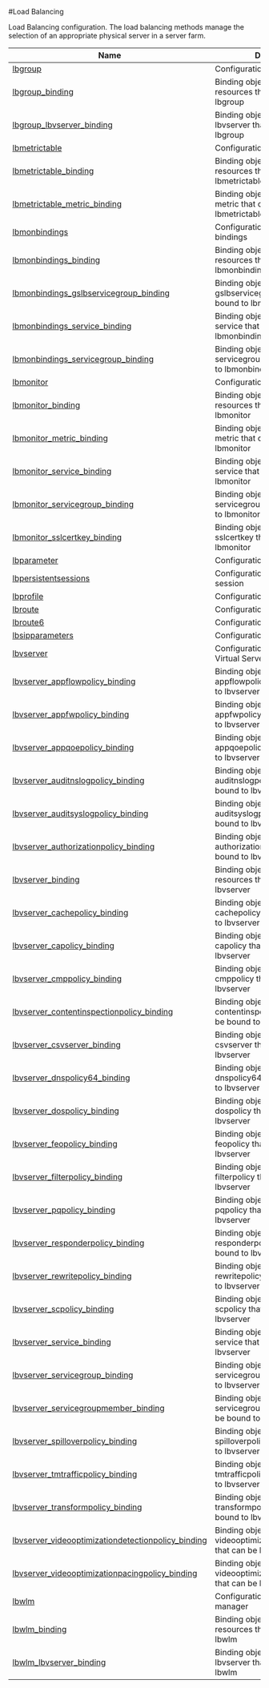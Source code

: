 #Load Balancing

Load Balancing configuration. The load balancing methods manage the selection of an appropriate physical server in a server farm.


<table><thead><tr><th>Name</th><th>Description</th></tr></thead><tbody><tr><td><a href=".././lbgroup/lbgroup/">lbgroup</a></td><td>Configuration for LB group</td></tr><tr><td><a href=".././lbgroup_binding/lbgroup_binding/">lbgroup_binding</a></td><td>Binding object showing the resources that can be bound to lbgroup</td></tr><tr><td><a href=".././lbgroup_lbvserver_binding/lbgroup_lbvserver_binding/">lbgroup_lbvserver_binding</a></td><td>Binding object showing the lbvserver that can be bound to lbgroup</td></tr><tr><td><a href=".././lbmetrictable/lbmetrictable/">lbmetrictable</a></td><td>Configuration for metric table</td></tr><tr><td><a href=".././lbmetrictable_binding/lbmetrictable_binding/">lbmetrictable_binding</a></td><td>Binding object showing the resources that can be bound to lbmetrictable</td></tr><tr><td><a href=".././lbmetrictable_metric_binding/lbmetrictable_metric_binding/">lbmetrictable_metric_binding</a></td><td>Binding object showing the metric that can be bound to lbmetrictable</td></tr><tr><td><a href=".././lbmonbindings/lbmonbindings/">lbmonbindings</a></td><td>Configuration for monitro bindings</td></tr><tr><td><a href=".././lbmonbindings_binding/lbmonbindings_binding/">lbmonbindings_binding</a></td><td>Binding object showing the resources that can be bound to lbmonbindings</td></tr><tr><td><a href=".././lbmonbindings_gslbservicegroup_binding/lbmonbindings_gslbservicegroup_binding/">lbmonbindings_gslbservicegroup_binding</a></td><td>Binding object showing the gslbservicegroup that can be bound to lbmonbindings</td></tr><tr><td><a href=".././lbmonbindings_service_binding/lbmonbindings_service_binding/">lbmonbindings_service_binding</a></td><td>Binding object showing the service that can be bound to lbmonbindings</td></tr><tr><td><a href=".././lbmonbindings_servicegroup_binding/lbmonbindings_servicegroup_binding/">lbmonbindings_servicegroup_binding</a></td><td>Binding object showing the servicegroup that can be bound to lbmonbindings</td></tr><tr><td><a href=".././lbmonitor/lbmonitor/">lbmonitor</a></td><td>Configuration for monitor</td></tr><tr><td><a href=".././lbmonitor_binding/lbmonitor_binding/">lbmonitor_binding</a></td><td>Binding object showing the resources that can be bound to lbmonitor</td></tr><tr><td><a href=".././lbmonitor_metric_binding/lbmonitor_metric_binding/">lbmonitor_metric_binding</a></td><td>Binding object showing the metric that can be bound to lbmonitor</td></tr><tr><td><a href=".././lbmonitor_service_binding/lbmonitor_service_binding/">lbmonitor_service_binding</a></td><td>Binding object showing the service that can be bound to lbmonitor</td></tr><tr><td><a href=".././lbmonitor_servicegroup_binding/lbmonitor_servicegroup_binding/">lbmonitor_servicegroup_binding</a></td><td>Binding object showing the servicegroup that can be bound to lbmonitor</td></tr><tr><td><a href=".././lbmonitor_sslcertkey_binding/lbmonitor_sslcertkey_binding/">lbmonitor_sslcertkey_binding</a></td><td>Binding object showing the sslcertkey that can be bound to lbmonitor</td></tr><tr><td><a href=".././lbparameter/lbparameter/">lbparameter</a></td><td>Configuration for LB parameter</td></tr><tr><td><a href=".././lbpersistentsessions/lbpersistentsessions/">lbpersistentsessions</a></td><td>Configuration for persistence session</td></tr><tr><td><a href=".././lbprofile/lbprofile/">lbprofile</a></td><td>Configuration for LB profile</td></tr><tr><td><a href=".././lbroute/lbroute/">lbroute</a></td><td>Configuration for LB route</td></tr><tr><td><a href=".././lbroute6/lbroute6/">lbroute6</a></td><td>Configuration for LB route6</td></tr><tr><td><a href=".././lbsipparameters/lbsipparameters/">lbsipparameters</a></td><td>Configuration for SIP parameters</td></tr><tr><td><a href=".././lbvserver/lbvserver/">lbvserver</a></td><td>Configuration for Load Balancing Virtual Server</td></tr><tr><td><a href=".././lbvserver_appflowpolicy_binding/lbvserver_appflowpolicy_binding/">lbvserver_appflowpolicy_binding</a></td><td>Binding object showing the appflowpolicy that can be bound to lbvserver</td></tr><tr><td><a href=".././lbvserver_appfwpolicy_binding/lbvserver_appfwpolicy_binding/">lbvserver_appfwpolicy_binding</a></td><td>Binding object showing the appfwpolicy that can be bound to lbvserver</td></tr><tr><td><a href=".././lbvserver_appqoepolicy_binding/lbvserver_appqoepolicy_binding/">lbvserver_appqoepolicy_binding</a></td><td>Binding object showing the appqoepolicy that can be bound to lbvserver</td></tr><tr><td><a href=".././lbvserver_auditnslogpolicy_binding/lbvserver_auditnslogpolicy_binding/">lbvserver_auditnslogpolicy_binding</a></td><td>Binding object showing the auditnslogpolicy that can be bound to lbvserver</td></tr><tr><td><a href=".././lbvserver_auditsyslogpolicy_binding/lbvserver_auditsyslogpolicy_binding/">lbvserver_auditsyslogpolicy_binding</a></td><td>Binding object showing the auditsyslogpolicy that can be bound to lbvserver</td></tr><tr><td><a href=".././lbvserver_authorizationpolicy_binding/lbvserver_authorizationpolicy_binding/">lbvserver_authorizationpolicy_binding</a></td><td>Binding object showing the authorizationpolicy that can be bound to lbvserver</td></tr><tr><td><a href=".././lbvserver_binding/lbvserver_binding/">lbvserver_binding</a></td><td>Binding object showing the resources that can be bound to lbvserver</td></tr><tr><td><a href=".././lbvserver_cachepolicy_binding/lbvserver_cachepolicy_binding/">lbvserver_cachepolicy_binding</a></td><td>Binding object showing the cachepolicy that can be bound to lbvserver</td></tr><tr><td><a href=".././lbvserver_capolicy_binding/lbvserver_capolicy_binding/">lbvserver_capolicy_binding</a></td><td>Binding object showing the capolicy that can be bound to lbvserver</td></tr><tr><td><a href=".././lbvserver_cmppolicy_binding/lbvserver_cmppolicy_binding/">lbvserver_cmppolicy_binding</a></td><td>Binding object showing the cmppolicy that can be bound to lbvserver</td></tr><tr><td><a href=".././lbvserver_contentinspectionpolicy_binding/lbvserver_contentinspectionpolicy_binding/">lbvserver_contentinspectionpolicy_binding</a></td><td>Binding object showing the contentinspectionpolicy that can be bound to lbvserver</td></tr><tr><td><a href=".././lbvserver_csvserver_binding/lbvserver_csvserver_binding/">lbvserver_csvserver_binding</a></td><td>Binding object showing the csvserver that can be bound to lbvserver</td></tr><tr><td><a href=".././lbvserver_dnspolicy64_binding/lbvserver_dnspolicy64_binding/">lbvserver_dnspolicy64_binding</a></td><td>Binding object showing the dnspolicy64 that can be bound to lbvserver</td></tr><tr><td><a href=".././lbvserver_dospolicy_binding/lbvserver_dospolicy_binding/">lbvserver_dospolicy_binding</a></td><td>Binding object showing the dospolicy that can be bound to lbvserver</td></tr><tr><td><a href=".././lbvserver_feopolicy_binding/lbvserver_feopolicy_binding/">lbvserver_feopolicy_binding</a></td><td>Binding object showing the feopolicy that can be bound to lbvserver</td></tr><tr><td><a href=".././lbvserver_filterpolicy_binding/lbvserver_filterpolicy_binding/">lbvserver_filterpolicy_binding</a></td><td>Binding object showing the filterpolicy that can be bound to lbvserver</td></tr><tr><td><a href=".././lbvserver_pqpolicy_binding/lbvserver_pqpolicy_binding/">lbvserver_pqpolicy_binding</a></td><td>Binding object showing the pqpolicy that can be bound to lbvserver</td></tr><tr><td><a href=".././lbvserver_responderpolicy_binding/lbvserver_responderpolicy_binding/">lbvserver_responderpolicy_binding</a></td><td>Binding object showing the responderpolicy that can be bound to lbvserver</td></tr><tr><td><a href=".././lbvserver_rewritepolicy_binding/lbvserver_rewritepolicy_binding/">lbvserver_rewritepolicy_binding</a></td><td>Binding object showing the rewritepolicy that can be bound to lbvserver</td></tr><tr><td><a href=".././lbvserver_scpolicy_binding/lbvserver_scpolicy_binding/">lbvserver_scpolicy_binding</a></td><td>Binding object showing the scpolicy that can be bound to lbvserver</td></tr><tr><td><a href=".././lbvserver_service_binding/lbvserver_service_binding/">lbvserver_service_binding</a></td><td>Binding object showing the service that can be bound to lbvserver</td></tr><tr><td><a href=".././lbvserver_servicegroup_binding/lbvserver_servicegroup_binding/">lbvserver_servicegroup_binding</a></td><td>Binding object showing the servicegroup that can be bound to lbvserver</td></tr><tr><td><a href=".././lbvserver_servicegroupmember_binding/lbvserver_servicegroupmember_binding/">lbvserver_servicegroupmember_binding</a></td><td>Binding object showing the servicegroupmember that can be bound to lbvserver</td></tr><tr><td><a href=".././lbvserver_spilloverpolicy_binding/lbvserver_spilloverpolicy_binding/">lbvserver_spilloverpolicy_binding</a></td><td>Binding object showing the spilloverpolicy that can be bound to lbvserver</td></tr><tr><td><a href=".././lbvserver_tmtrafficpolicy_binding/lbvserver_tmtrafficpolicy_binding/">lbvserver_tmtrafficpolicy_binding</a></td><td>Binding object showing the tmtrafficpolicy that can be bound to lbvserver</td></tr><tr><td><a href=".././lbvserver_transformpolicy_binding/lbvserver_transformpolicy_binding/">lbvserver_transformpolicy_binding</a></td><td>Binding object showing the transformpolicy that can be bound to lbvserver</td></tr><tr><td><a href=".././lbvserver_videooptimizationdetectionpolicy_binding/lbvserver_videooptimizationdetectionpolicy_binding/">lbvserver_videooptimizationdetectionpolicy_binding</a></td><td>Binding object showing the videooptimizationdetectionpolicy that can be bound to lbvserver</td></tr><tr><td><a href=".././lbvserver_videooptimizationpacingpolicy_binding/lbvserver_videooptimizationpacingpolicy_binding/">lbvserver_videooptimizationpacingpolicy_binding</a></td><td>Binding object showing the videooptimizationpacingpolicy that can be bound to lbvserver</td></tr><tr><td><a href=".././lbwlm/lbwlm/">lbwlm</a></td><td>Configuration for web log manager</td></tr><tr><td><a href=".././lbwlm_binding/lbwlm_binding/">lbwlm_binding</a></td><td>Binding object showing the resources that can be bound to lbwlm</td></tr><tr><td><a href=".././lbwlm_lbvserver_binding/lbwlm_lbvserver_binding/">lbwlm_lbvserver_binding</a></td><td>Binding object showing the lbvserver that can be bound to lbwlm</td></tr></tbody></table>
